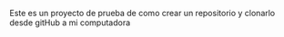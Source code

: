 Este es un proyecto de prueba de como crear un repositorio y clonarlo desde gitHub a mi computadora
